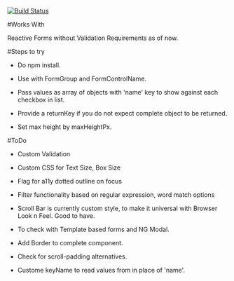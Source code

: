 [![Build Status](https://travis-ci.org/kumargauravin/checked-box-list.svg?branch=master)](https://travis-ci.org/kumargauravin/checked-box-list)

#Works With

Reactive Forms without Validation Requirements as of now.

#Steps to try

- Do npm install.

- Use with FormGroup and FormControlName.

- Pass values as array of objects with 'name' key to show against each checkbox in list.

- Provide a returnKey if you do not expect complete object to be returned.

- Set max height by maxHeightPx.


#ToDo

- Custom Validation

- Custom CSS for Text Size, Box Size

- Flag for a11y dotted outline on focus

- Filter functionality based on regular expression, word match options

- Scroll Bar is currently custom style, to make it universal with Browser Look n Feel. Good to have.

- To check with Template based forms and NG Modal.

- Add Border to complete component.

- Check for scroll-padding alternatives.

- Custome keyName to read values from in place of 'name'.